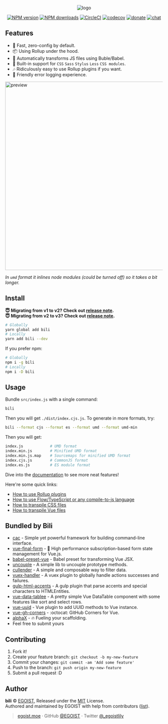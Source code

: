 <p align="center">
<img src="https://i.loli.net/2018/02/02/5a741da489499.png" alt="logo">
</p>

<p align="center"><a href="https://npmjs.com/package/bili"><img src="https://img.shields.io/npm/v/bili.svg?style=flat" alt="NPM version"></a> <a href="https://npmjs.com/package/bili"><img src="https://img.shields.io/npm/dm/bili.svg?style=flat" alt="NPM downloads"></a> <a href="https://circleci.com/gh/egoist/bili/tree/master"><img src="https://circleci.com/gh/egoist/bili/tree/master.svg?style=shield" alt="CircleCI"></a> <a href="https://codecov.io/gh/egoist/bili"><img src="https://codecov.io/gh/egoist/bili/branch/master/graph/badge.svg" alt="codecov"></a> <a href="https://github.com/egoist/donate"><img src="https://img.shields.io/badge/$-donate-ff69b4.svg?maxAge=2592000&amp;style=flat" alt="donate"></a> <a href="https://chat.egoist.moe"><img src="https://img.shields.io/badge/chat-on%20discord-7289DA.svg?style=flat" alt="chat"></a></p>

## Features

* 🚀 Fast, zero-config by default.
* 📦 Using Rollup under the hood.
* 🚗 Automatically transforms JS files using Buble/Babel.
* 💅 Built-in support for `CSS` `Sass` `Stylus` `Less` `CSS modules`.
* 🎶 Ridiculously easy to use Rollup plugins if you want.
* 🚨 Friendly error logging experience.

<img src="https://cdn.rawgit.com/egoist/bili/master/media/preview.svg" width="600" alt="preview">

_In `umd` format it inlines node modules (could be turned off) so it takes a bit longer._

## Install

**😇 Migrating from v1 to v2? Check out [release note](https://github.com/egoist/bili/releases/tag/v2.0.0).**<br>
**😇 Migrating from v2 to v3? Check out [release note](https://github.com/egoist/bili/releases/tag/v3.0.0).**

```bash
# Globally
yarn global add bili
# Locally
yarn add bili --dev
```

If you prefer npm:

```bash
# Globally
npm i -g bili
# Locally
npm i -D bili
```

## Usage

Bundle `src/index.js` with a single command:

```bash
bili
```

Then you will get `./dist/index.cjs.js`. To generate in more formats, try:

```bash
bili --format cjs --format es --format umd --format umd-min
```

Then you will get:

```bash
index.js            # UMD format
index.min.js        # Minified UMD format
index.min.js.map    # Sourcemaps for minified UMD format
index.cjs.js        # CommonJS format
index.es.js         # ES module format
```

Dive into the [documentation](https://egoist.moe/bili) to see more neat features!

Here're some quick links:

* [How to use Rollup plugins](https://egoist.moe/bili/#/recipes/use-rollup-plugins)
* [How to use Flow/TypeScript or any compile-to-js language](https://egoist.moe/bili/#/recipes/transpile-js-files)
* [How to transpile CSS files](https://egoist.moe/bili/#/recipes/transpile-css-files)
* [How to transpile Vue files](https://egoist.moe/bili/#/recipes/transpile-vue-files)

## Bundled by Bili

* [cac](https://github.com/egoist/cac) - Simple yet powerful framework for building command-line interface.
* [vue-final-form](https://github.com/egoist/vue-final-form) - 🏁 High performance subscription-based form state management for Vue.js.
* [babel-preset-vue](https://github.com/vuejs/babel-preset-vue) - Babel preset for transforming Vue JSX.
* [uncouple](https://github.com/VitorLuizC/uncouple) - A simple lib to uncouple prototype methods.
* [cullender](https://github.com/VitorLuizC/cullender) - A simple and composable way to filter data.
* [vuex-handler](https://github.com/VitorLuizC/vuex-handler) - A vuex plugin to globally handle actions successes and failures.
* [gulp-html-accents](https://github.com/VitorLuizC/gulp-html-accents) - A gulp plugin that parse accents and special characters to HTMLEntities.
* [vue-data-tablee](https://github.com/VitorLuizC/vue-data-tablee) - A pretty simple Vue DataTable component with some features like sort and select rows.
* [vue-uuid](https://github.com/VitorLuizC/vue-uuid) - Vue plugin to add UUID methods to Vue instance.
* [vue-gh-corners](https://github.com/gluons/vue-gh-corners) - :octocat: GitHub Corners for Vue.
* [alphaX](https://github.com/ulivz/alphax) - :fire: Fueling your scaffolding.
* Feel free to submit yours

## Contributing

1. Fork it!
2. Create your feature branch: `git checkout -b my-new-feature`
3. Commit your changes: `git commit -am 'Add some feature'`
4. Push to the branch: `git push origin my-new-feature`
5. Submit a pull request :D

## Author

**bili** © [EGOIST](https://github.com/egoist), Released under the [MIT](./LICENSE) License.<br>
Authored and maintained by EGOIST with help from contributors ([list](https://github.com/egoist/bili/contributors)).

> [egoist.moe](https://egoist.moe) · GitHub [@EGOIST](https://github.com/egoist) · Twitter [@\_egoistlily](https://twitter.com/_egoistlily)
